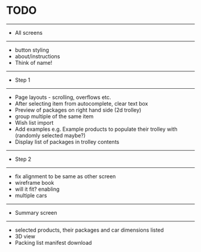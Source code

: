 # TODO

----------------
- All screens
----------------
- button styling
- about/instructions
- Think of name!

----------------
- Step 1
----------------
- Page layouts - scrolling, overflows etc.
- After selecting item from autocomplete, clear text box
- Preview of packages on right hand side (2d trolley)
- group multiple of the same item
- Wish list import
- Add examples e.g. Example products to populate their trolley with (randomly selected maybe?)
- Display list of packages in trolley contents

----------------
- Step 2
----------------
- fix alignment to be same as other screen
- wireframe book
- will it fit? enabling
- multiple cars

----------------
- Summary screen
----------------
- selected products, their packages and car dimensions listed
- 3D view
- Packing list manifest download
